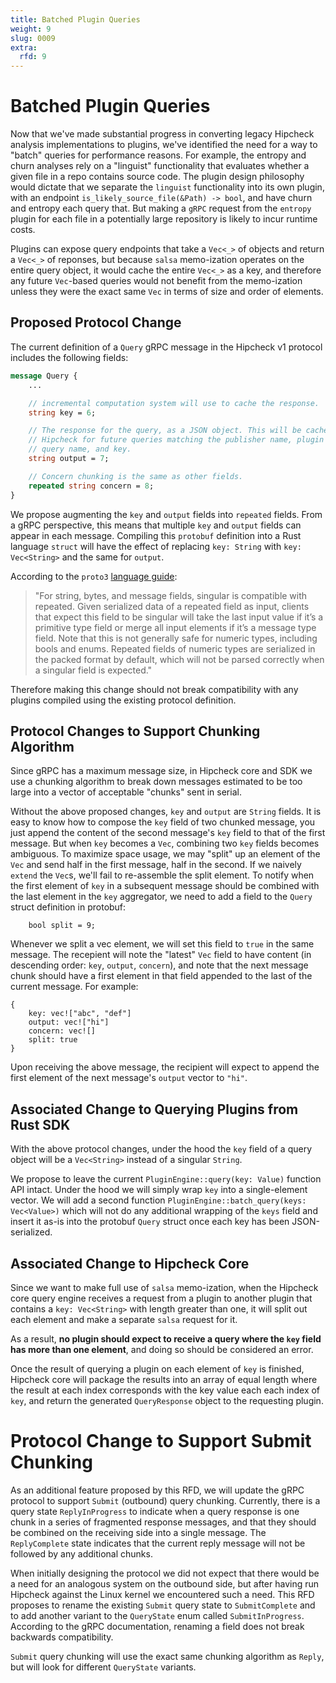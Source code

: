 ```yaml
---
title: Batched Plugin Queries
weight: 9
slug: 0009
extra:
  rfd: 9
---
```


# Batched Plugin Queries

Now that we've made substantial progress in converting legacy Hipcheck analysis
implementations to plugins, we've identified the need for a way to "batch"
queries for performance reasons. For example, the entropy and churn analyses
rely on a "linguist" functionality that evaluates whether a given file in a repo
contains source code. The plugin design philosophy would dictate that we
separate the `linguist` functionality into its own plugin, with an endpoint
`is_likely_source_file(&Path) -> bool`, and have churn and entropy each query
that. But making a `gRPC` request from the `entropy` plugin for each file in a
potentially large repository is likely to incur runtime costs.

Plugins can expose query endpoints that take a `Vec<_>` of objects and return a
`Vec<_>` of reponses, but because `salsa` memo-ization operates on the entire
query object, it would cache the entire `Vec<_>` as a key, and therefore any
future `Vec`-based queries would not benefit from the memo-ization unless they
were the exact same `Vec` in terms of size and order of elements.

## Proposed Protocol Change

The current definition of a `Query` gRPC message in the Hipcheck v1 protocol
includes the following fields:

```protobuf
message Query {
	...

    // incremental computation system will use to cache the response.
    string key = 6;

    // The response for the query, as a JSON object. This will be cached by
    // Hipcheck for future queries matching the publisher name, plugin name,
    // query name, and key.
    string output = 7;

    // Concern chunking is the same as other fields.
    repeated string concern = 8;
}
```

We propose augmenting the `key` and `output` fields into `repeated` fields.
From a gRPC perspective, this means that multiple `key` and `output` fields can
appear in each message. Compiling this `protobuf` definition into a Rust
language `struct` will have the effect of replacing `key: String` with `key:
Vec<String>` and the same for `output`.

According to the `proto3` [language guide][proto3]:

> "For string, bytes, and message fields, singular is compatible with repeated.
> Given serialized data of a repeated field as input, clients that expect this
> field to be singular will take the last input value if it’s a primitive type
> field or merge all input elements if it’s a message type field. Note that this
> is not generally safe for numeric types, including bools and enums. Repeated
> fields of numeric types are serialized in the packed format by default, which
> will not be parsed correctly when a singular field is expected."

Therefore making this change should not break compatibility with any plugins
compiled using the existing protocol definition.

## Protocol Changes to Support Chunking Algorithm

Since gRPC has a maximum message size, in Hipcheck core and SDK we use a
chunking algorithm to break down messages estimated to be too large into a
vector of acceptable "chunks" sent in serial.

Without the above proposed changes, `key` and `output` are `String` fields. It
is easy to know how to compose the `key` field of two chunked message, you just
append the content of the second message's `key` field to that of the first
message. But when `key` becomes a `Vec`, combining two `key` fields becomes
ambiguous. To maximize space usage, we may "split" up an element of the `Vec`
and send half in the first message, half in the second. If we naively `extend`
the `Vec`s, we'll fail to re-assemble the split element. To notify when the
first element of `key` in a subsequent message should be combined with the last
element in the `key` aggregator, we need to add a field to the `Query` struct
definition in protobuf:

```
	bool split = 9;
```

Whenever we split a vec element, we will set this field to `true` in the same
message. The recepient will note the "latest" `Vec` field to have content
(in descending order: `key`, `output`, `concern`), and note that the next
message chunk should have a first element in that field appended to the last of
the current message. For example:

```
{
	key: vec!["abc", "def"]
	output: vec!["hi"]
	concern: vec![]
	split: true
}
```

Upon receiving the above message, the recipient will expect to append the first
element of the next message's `output` vector to `"hi"`.

## Associated Change to Querying Plugins from Rust SDK

With the above protocol changes, under the hood the `key` field of a query
object will be a `Vec<String>` instead of a singular `String`.

We propose to leave the current `PluginEngine::query(key: Value)` function API
intact. Under the hood we will simply wrap `key` into a single-element vector.
We will add a second function `PluginEngine::batch_query(keys: Vec<Value>)`
which will not do any additional wrapping of the `keys` field and insert it
as-is into the protobuf `Query` struct once each key has been JSON-serialized.

## Associated Change to Hipcheck Core

Since we want to make full use of `salsa` memo-ization, when the Hipcheck core
query engine receives a request from a plugin to another plugin that contains a
`key: Vec<String>` with length greater than one, it will split out each element
and make a separate `salsa` request for it.

As a result, **no plugin should expect to receive a query where the `key` field
has more than one element**, and doing so should be considered an error.

Once the result of querying a plugin on each element of `key` is finished,
Hipcheck core will package the results into an array of equal length where the
result at each index corresponds with the key value each each index of `key`,
and return the generated `QueryResponse` object to the requesting plugin.

# Protocol Change to Support Submit Chunking

As an additional feature proposed by this RFD, we will update the gRPC protocol
to support `Submit` (outbound) query chunking. Currently, there is a query state
`ReplyInProgress` to indicate when a query response is one chunk in a series of
fragmented response messages, and that they should be combined on the receiving
side into a single message. The `ReplyComplete` state indicates that the current
reply message will not be followed by any additional chunks.

When initially designing the protocol we did not expect that there would be a
need for an analogous system on the outbound side, but after having run Hipcheck
against the Linux kernel we encountered such a need. This RFD proposes to rename
the existing `Submit` query state to `SubmitComplete` and to add another variant
to the `QueryState` enum called `SubmitInProgress`. According to the gRPC
documentation, renaming a field does not break backwards compatibility.

`Submit` query chunking will use the exact same chunking algorithm as `Reply`,
but will look for different `QueryState` variants.

[proto3]: https://protobuf.dev/programming-guides/proto3/
